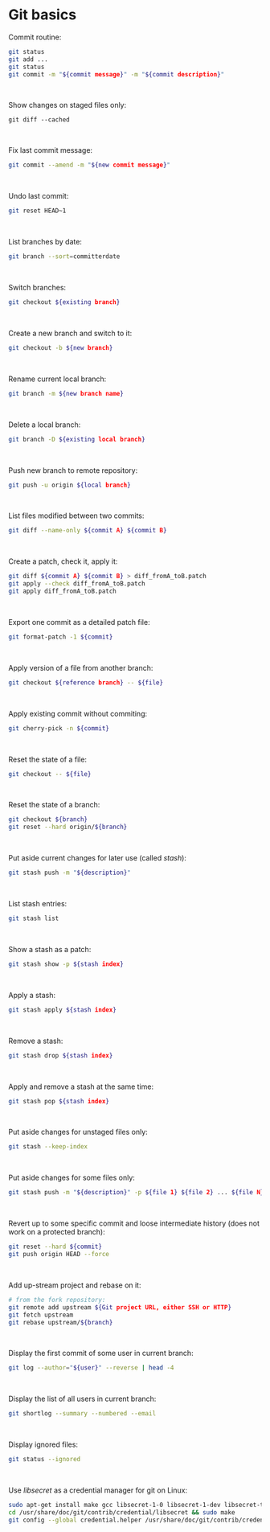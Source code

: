 # Git basics

Commit routine:

```sh
git status
git add ...
git status
git commit -m "${commit message}" -m "${commit description}"
```

&nbsp;

Show changes on staged files only:

```
git diff --cached
```

&nbsp;

Fix last commit message:

```sh
git commit --amend -m "${new commit message}"
```

&nbsp;

Undo last commit:

```sh
git reset HEAD~1
```

&nbsp;

List branches by date:

```sh
git branch --sort=committerdate
```

&nbsp;

Switch branches:

```sh
git checkout ${existing branch}
```

&nbsp;

Create a new branch and switch to it:

```sh
git checkout -b ${new branch}
```

&nbsp;

Rename current local branch:

```sh
git branch -m ${new branch name}
```

&nbsp;

Delete a local branch:

```sh
git branch -D ${existing local branch}
```

&nbsp;

Push new branch to remote repository:

```sh
git push -u origin ${local branch}
```

&nbsp;

List files modified between two commits:

```sh
git diff --name-only ${commit A} ${commit B}
```

&nbsp;

Create a patch, check it, apply it:

```sh
git diff ${commit A} ${commit B} > diff_fromA_toB.patch
git apply --check diff_fromA_toB.patch
git apply diff_fromA_toB.patch
```

&nbsp;

Export one commit as a detailed patch file:

```sh
git format-patch -1 ${commit}
```

&nbsp;

Apply version of a file from another branch:

```sh
git checkout ${reference branch} -- ${file}
```

&nbsp;

Apply existing commit without commiting:

```sh
git cherry-pick -n ${commit}
```

&nbsp;

Reset the state of a file:

```sh
git checkout -- ${file}
```

&nbsp;

Reset the state of a branch:

```sh
git checkout ${branch}
git reset --hard origin/${branch}
```

&nbsp;

Put aside current changes for later use (called _stash_):

```sh
git stash push -m "${description}"
```

&nbsp;

List stash entries:

```sh
git stash list
```

&nbsp;

Show a stash as a patch:

```sh
git stash show -p ${stash index}
```

&nbsp;

Apply a stash:

```sh
git stash apply ${stash index}
```

&nbsp;

Remove a stash:

```sh
git stash drop ${stash index}
```

&nbsp;

Apply and remove a stash at the same time:

```sh
git stash pop ${stash index}
```

&nbsp;

Put aside changes for unstaged files only:

```sh
git stash --keep-index
```

&nbsp;

Put aside changes for some files only:

```sh
git stash push -m "${description}" -p ${file 1} ${file 2} ... ${file N}
```

&nbsp;

Revert up to some specific commit and loose intermediate history (does not work on a protected branch):

```sh
git reset --hard ${commit}
git push origin HEAD --force
```

&nbsp;

Add up-stream project and rebase on it:

```sh
# from the fork repository:
git remote add upstream ${Git project URL, either SSH or HTTP}
git fetch upstream
git rebase upstream/${branch}
```

&nbsp;

Display the first commit of some user in current branch:

```sh
git log --author="${user}" --reverse | head -4
```

&nbsp;

Display the list of all users in current branch:

```sh
git shortlog --summary --numbered --email
```

&nbsp;

Display ignored files:

```sh
git status --ignored
```

&nbsp;

Use _libsecret_ as a credential manager for git on Linux:

```sh
sudo apt-get install make gcc libsecret-1-0 libsecret-1-dev libsecret-tools seahorse
cd /usr/share/doc/git/contrib/credential/libsecret && sudo make
git config --global credential.helper /usr/share/doc/git/contrib/credential/libsecret/git-credential-libsecret
```
